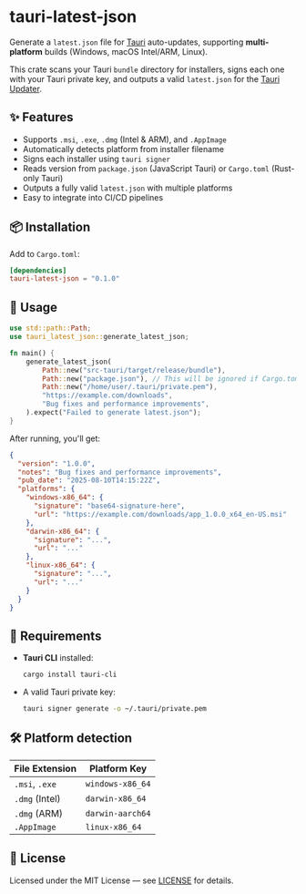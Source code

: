 # tauri-latest-json

Generate a `latest.json` file for [Tauri](https://v2.tauri.app/) auto-updates, supporting **multi-platform** builds (Windows, macOS Intel/ARM, Linux).

This crate scans your Tauri `bundle` directory for installers, signs each one with your Tauri private key, and outputs a valid `latest.json` for the [Tauri Updater](https://v2.tauri.app/plugin/updater/).

## ✨ Features

- Supports `.msi`, `.exe`, `.dmg` (Intel & ARM), and `.AppImage`
- Automatically detects platform from installer filename
- Signs each installer using `tauri signer`
- Reads version from `package.json` (JavaScript Tauri) or `Cargo.toml` (Rust-only Tauri)
- Outputs a fully valid `latest.json` with multiple platforms
- Easy to integrate into CI/CD pipelines

## 📦 Installation

Add to `Cargo.toml`:

```toml
[dependencies]
tauri-latest-json = "0.1.0"
```

## 🚀 Usage

```rust
use std::path::Path;
use tauri_latest_json::generate_latest_json;

fn main() {
    generate_latest_json(
        Path::new("src-tauri/target/release/bundle"),
        Path::new("package.json"), // This will be ignored if Cargo.toml is used
        Path::new("/home/user/.tauri/private.pem"),
        "https://example.com/downloads",
        "Bug fixes and performance improvements",
    ).expect("Failed to generate latest.json");
}
```

After running, you'll get:

```json
{
  "version": "1.0.0",
  "notes": "Bug fixes and performance improvements",
  "pub_date": "2025-08-10T14:15:22Z",
  "platforms": {
    "windows-x86_64": {
      "signature": "base64-signature-here",
      "url": "https://example.com/downloads/app_1.0.0_x64_en-US.msi"
    },
    "darwin-x86_64": {
      "signature": "...",
      "url": "..."
    },
    "linux-x86_64": {
      "signature": "...",
      "url": "..."
    }
  }
}
```

## 🔑 Requirements

- **Tauri CLI** installed:

  ```bash
  cargo install tauri-cli
  ```

- A valid Tauri private key:

  ```bash
  tauri signer generate -o ~/.tauri/private.pem
  ```

## 🛠 Platform detection

| File Extension | Platform Key     |
| -------------- | ---------------- |
| `.msi`, `.exe` | `windows-x86_64` |
| `.dmg` (Intel) | `darwin-x86_64`  |
| `.dmg` (ARM)   | `darwin-aarch64` |
| `.AppImage`    | `linux-x86_64`   |

## 📄 License

Licensed under the MIT License — see [LICENSE](LICENSE) for details.
